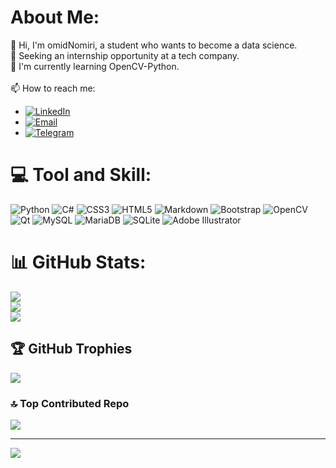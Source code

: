 # About Me:
👋 Hi, I'm omidNomiri, a student who wants to become a data science.
<br>
🤝 Seeking an internship opportunity at a tech company.
<br> 
🌱 I'm currently learning OpenCV-Python.
<br><br> 
📫 How to reach me:<br>
- [![LinkedIn](https://img.shields.io/badge/LinkedIn-%230077B5.svg?logo=linkedin&logoColor=white)](https://www.linkedin.com/in/omid-nomiri-8153432b6?utm_source=share&utm_campaign=share_via&utm_content=profile&utm_medium=android_app)
- [![Email](https://img.shields.io/badge/Email-%230077B5.svg?logo=Gmail&logoColor=white)]([omidnomiri@gmail.com](https://mail.google.com/mail/u/0/?fs=1&tf=cm&source=mailto&to=omidnomiri@gmail.com))
- [![Telegram](https://img.shields.io/badge/Telegram-%230077B5.svg?logo=Telegram&logoColor=white)](https://t.me/Omidnom)


# 💻 Tool and Skill:
![Python](https://img.shields.io/badge/python-3670A0?style=for-the-badge&logo=python&logoColor=ffdd54) ![C#](https://img.shields.io/badge/c%23-%23239120.svg?style=for-the-badge&logo=csharp&logoColor=white) ![CSS3](https://img.shields.io/badge/css3-%231572B6.svg?style=for-the-badge&logo=css3&logoColor=white) ![HTML5](https://img.shields.io/badge/html5-%23E34F26.svg?style=for-the-badge&logo=html5&logoColor=white) ![Markdown](https://img.shields.io/badge/markdown-%23000000.svg?style=for-the-badge&logo=markdown&logoColor=white) ![Bootstrap](https://img.shields.io/badge/bootstrap-%238511FA.svg?style=for-the-badge&logo=bootstrap&logoColor=white) ![OpenCV](https://img.shields.io/badge/opencv-%23white.svg?style=for-the-badge&logo=opencv&logoColor=white) ![Qt](https://img.shields.io/badge/Qt-%23217346.svg?style=for-the-badge&logo=Qt&logoColor=white) ![MySQL](https://img.shields.io/badge/mysql-%2300000f.svg?style=for-the-badge&logo=mysql&logoColor=white) ![MariaDB](https://img.shields.io/badge/MariaDB-003545?style=for-the-badge&logo=mariadb&logoColor=white) ![SQLite](https://img.shields.io/badge/sqlite-%2307405e.svg?style=for-the-badge&logo=sqlite&logoColor=white) ![Adobe Illustrator](https://img.shields.io/badge/adobe%20illustrator-%23FF9A00.svg?style=for-the-badge&logo=adobe%20illustrator&logoColor=white)


# 📊 GitHub Stats:
![](https://github-readme-stats.vercel.app/api?username=omidNomiri&theme=dark&hide_border=false&include_all_commits=false&count_private=true)<br/>
![](https://github-readme-streak-stats.herokuapp.com/?user=omidNomiri&theme=dark&hide_border=false)<br/>
![](https://github-readme-stats.vercel.app/api/top-langs/?username=omidNomiri&theme=dark&hide_border=false&include_all_commits=false&count_private=true&layout=compact)


## 🏆 GitHub Trophies
![](https://github-profile-trophy.vercel.app/?username=omidNomiri&theme=discord&no-frame=false&no-bg=false&margin-w=4)


### 🔝 Top Contributed Repo
![](https://github-contributor-stats.vercel.app/api?username=omidNomiri&limit=5&theme=dark&combine_all_yearly_contributions=true)

---
[![](https://visitcount.itsvg.in/api?id=omidNomiri&icon=5&color=12)](https://visitcount.itsvg.in)
